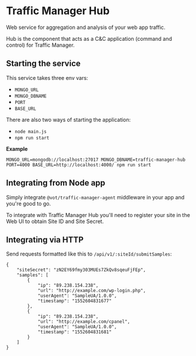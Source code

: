 # Traffic Manager Hub

Web service for aggregation and analysis of your web app traffic.

Hub is the component that acts as a C&C application (command and control)
for Traffic Manager.


## Starting the service

This service takes three env vars:

* `MONGO_URL`
* `MONGO_DBNAME`
* `PORT`
* `BASE_URL`

There are also two ways of starting the application:

* `node main.js`
* `npm run start`


**Example**

```
MONGO_URL=mongodb://localhost:27017 MONGO_DBNAME=traffic-manager-hub PORT=4000 BASE_URL=http://localhost:4000/ npm run start
```


## Integrating from Node app

Simply integrate `@vot/traffic-manager-agent` middleware in your app
and you're good to go.

To integrate with Traffic Manager Hub you'll need to register your site
in the Web UI to obtain Site ID and Site Secret.


## Integrating via HTTP

Send requests formatted like this to `/api/v1/:siteId/submitSamples`:

```
{
	"siteSecret": "zN2EY69fmy303MUEs7ZkQv8sqeuFjFEp",
	"samples": [
		{
			"ip": "89.238.154.238",
			"url": "http://example.com/wp-login.php",
			"userAgent": "SampleUA/1.0.0",
			"timestamp": "1552604831677"
		},
		{
			"ip": "89.238.154.238",
			"url": "http://example.com/cpanel",
			"userAgent": "SampleUA/1.0.0",
			"timestamp": "1552604831681"
		}
	]
}
```
